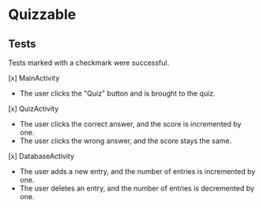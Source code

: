 # Quizzable

## Tests

Tests marked with a checkmark were successful.

[x] MainActivity
  - The user clicks the "Quiz" button and is brought to the quiz.
  
[x] QuizActivity
  - The user clicks the correct answer, and the score is incremented by one.
  - The user clicks the wrong answer, and the score stays the same.
  
[x] DatabaseActivity
  - The user adds a new entry, and the number of entries is incremented by one.
  - The user deletes an entry, and the number of entries is decremented by one.
